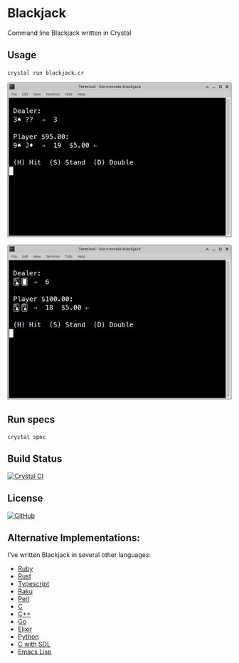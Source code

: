 # Blackjack

Command line Blackjack written in Crystal

## Usage

`crystal run blackjack.cr`

![Blackjack](https://raw.githubusercontent.com/gdonald/blackjack-cr/master/ss1.png)

![Blackjack](https://raw.githubusercontent.com/gdonald/blackjack-cr/master/ss2.png)

## Run specs

`crystal spec`

## Build Status

[![Crystal CI](https://github.com/gdonald/blackjack-cr/workflows/Crystal%20CI/badge.svg)](https://github.com/gdonald/blackjack-cr/actions)

## License

[![GitHub](https://img.shields.io/github/license/gdonald/blackjack-cr?color=aa0000)](https://github.com/gdonald/blackjack-cr/blob/master/LICENSE)

## Alternative Implementations:

I've written Blackjack in several other languages:

- [Ruby](https://github.com/gdonald/console-blackjack-ruby)
- [Rust](https://github.com/gdonald/console-blackjack-rust)
- [Typescript](https://github.com/gdonald/blackjack-js)
- [Raku](https://github.com/gdonald/Console-Blackjack)
- [Perl](https://github.com/gdonald/console-blackjack-perl)
- [C](https://github.com/gdonald/blackjack-c)
- [C++](https://github.com/gdonald/blackjack-cpp)
- [Go](https://github.com/gdonald/blackjack-go)
- [Elixir](https://github.com/gdonald/blackjack-ex)
- [Python](https://github.com/gdonald/blackjack-py)
- [C with SDL](https://github.com/gdonald/blackjack-c-sdl)
- [Emacs Lisp](https://github.com/gdonald/bj-el)

